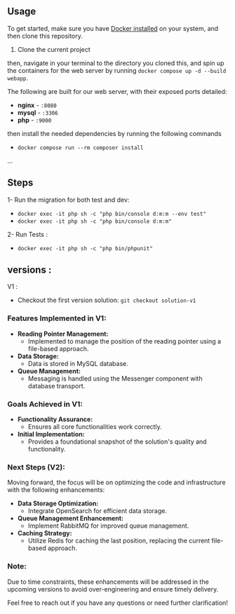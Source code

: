 ## Usage

To get started, make sure you have [Docker installed](https://docs.docker.com/docker-for-mac/install/) on your system, and then clone this repository.

1. Clone the current project

then, navigate in your terminal to the directory you cloned this, and spin up the containers for the web server by running `docker compose up -d --build webapp`.

The following are built for our web server, with their exposed ports detailed:

- **nginx** - `:8080`
- **mysql** - `:3306`
- **php** - `:9000`


then install the needed dependencies by running the following commands

- `docker compose run --rm composer install`

...


## Steps

1- Run the migration for both test and dev:

- `docker exec -it php sh -c "php bin/console d:m:m --env test" `
- `docker exec -it php sh -c "php bin/console d:m:m" `

2- Run Tests : 

- `docker exec -it php sh -c "php bin/phpunit"`



## versions :

V1 : 
- Checkout the first version solution:
    `git checkout solution-v1`

### Features Implemented in V1:

-   **Reading Pointer Management:**
    -   Implemented to manage the position of the reading pointer using a file-based approach.
-   **Data Storage:**
    -   Data is stored in MySQL database.
-   **Queue Management:**
    -   Messaging is handled using the Messenger component with database transport.

### Goals Achieved in V1:

-   **Functionality Assurance:**
    -   Ensures all core functionalities work correctly.
-   **Initial Implementation:**
    -   Provides a foundational snapshot of the solution's quality and functionality.

### Next Steps (V2):

Moving forward, the focus will be on optimizing the code and infrastructure with the following enhancements:

-   **Data Storage Optimization:**
    -   Integrate OpenSearch for efficient data storage.
-   **Queue Management Enhancement:**
    -   Implement RabbitMQ for improved queue management.
-   **Caching Strategy:**
    -   Utilize Redis for caching the last position, replacing the current file-based approach.

### Note:

Due to time constraints, these enhancements will be addressed in the upcoming versions to avoid over-engineering and ensure timely delivery.

Feel free to reach out if you have any questions or need further clarification!